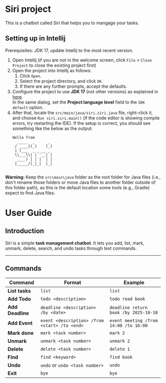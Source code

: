 # Siri project 

This is a chatbot called Siri that helps you to mangage your tasks.

## Setting up in Intellij

Prerequisites: JDK 17, update Intellij to the most recent version.

1. Open Intellij (if you are not in the welcome screen, click `File` > `Close Project` to close the existing project first)
1. Open the project into Intellij as follows:
   1. Click `Open`.
   1. Select the project directory, and click `OK`.
   1. If there are any further prompts, accept the defaults.
1. Configure the project to use **JDK 17** (not other versions) as explained in [here](https://www.jetbrains.com/help/idea/sdk.html#set-up-jdk).<br>
   In the same dialog, set the **Project language level** field to the `SDK default` option.
1. After that, locate the `src/main/java/siri.siri.java` file, right-click it, and choose `Run siri.siri.main()` (if the code editor is showing compile errors, try restarting the IDE). If the setup is correct, you should see something like the below as the output:
   ```
   Hello from
     _____  _      _ 
    / ____|(_)    (_)
    | (___  _ _ __ _ 
    \\___\\| | '__| |
     ____) | | |  | |
    |_____/|_|_|  |_|
                   

**Warning:** Keep the `src\main\java` folder as the root folder for Java files (i.e., don't rename those folders or move Java files to another folder outside of this folder path), as this is the default location some tools (e.g., Gradle) expect to find Java files.

# User Guide

## Introduction
Siri is a simple **task management chatbot**. It lets you add, list, mark, unmark, delete, search, and undo tasks through text commands.

---

## Commands

| Command | Format | Example |
|---------|--------|---------|
| **List tasks** | `list` | `list` |
| **Add Todo** | `todo <description>` | `todo read book` |
| **Add Deadline** | `deadline <description> /by <date>` | `deadline return book /by 2025-10-10` |
| **Add Event** | `event <description> /from <start> /to <end>` | `event meeting /from 14:00 /to 16:00` |
| **Mark done** | `mark <task number>` | `mark 2` |
| **Unmark** | `unmark <task number>` | `unmark 2` |
| **Delete** | `delete <task number>` | `delete 1` |
| **Find** | `find <keyword>` | `find book` |
| **Undo** | `undo` or `undo <task number>` | `undo` |
| **Exit** | `bye` | `bye` |



